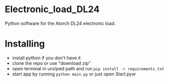 # Electronic_load_DL24
Python software for the Atorch DL24 electronic load.

# Installing

- install python if you don't have it
- clone the repo or use "download zip"
- open terminal in unziped path and run `pip install -r requirements.txt`
- start app by running `python main.py` or just open Start.pyw

